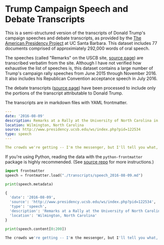 # Trump Campaign Speech and Debate Transcripts

This is a semi-structured version of the transcripts of Donald Trump's campaign speeches and debate transcripts, as provided by the [The American Presidency Project](http://www.presidency.ucsb.edu/index.php) at UC Santa Barbara. This dataset includes 77 documents comprised of approximiately 292,000 words of oral speech.

The speeches (called "Remarks" on the USCB site, [source page](http://www.presidency.ucsb.edu/2016_election_speeches.php?candidate=45&campaign=2016TRUMP&doctype=5000)) are transcribed verbatim from the site. Although I have not verified how exhaustive the list of speeches is, this dataset contains a large number of Trump's campaign rally speeches from June 2015 through November 2016. It also includes his Republican Convention acceptance speech in July 2016. 


The debate transcripts ([source page](http://www.presidency.ucsb.edu/debates.php)) have been processed to include only the portions of the transcript attributable to Donald Trump.

The transcripts are in markdown files with YAML frontmatter. 

```yaml
---
date: '2016-08-09'
description: Remarks at a Rally at the University of North Carolina in Wilmington
location: Wilmington, North Carolina
source: http://www.presidency.ucsb.edu/ws/index.php?pid=122534
type: speech
---

The crowds we're getting -- I'm the messenger, but I'll tell you what, the message is the right message. We're tired of incompetence. We're tired of not taking care of our military. We're tired of not taking care of our vets, who are being taken care of very poorly. We're tired of so many different things. And this is what happens. So, our mayor, my friend, Rudy Giuliani just walks, I'm t [ ... etc. ... ]
```

If you're using Python, reading the data with the `python-frontmatter` package is highly recommended. (See [source repo](https://github.com/eyeseast/python-frontmatter) for more instructions.)




```python
import frontmatter
speech = frontmatter.load("./transcripts/speech_2016-08-09.md")

print(speech.metadata)
```
```python
{
  'date': '2016-08-09',
  'source': 'http://www.presidency.ucsb.edu/ws/index.php?pid=122534',
  'type': 'speech', 
  'description': 'Remarks at a Rally at the University of North Carolina in Wilmington',
  'location': 'Wilmington, North Carolina'
}
```

```python
print(speech.content[0:200])
```
```python
The crowds we're getting -- I'm the messenger, but I'll tell you what, the message is the right message. We're tired of incompetence. We're tired of not taking care of our military. We're tired of not
```
